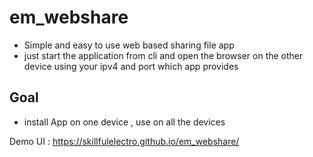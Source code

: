 # em_webshare
- Simple and easy to use web based sharing file app
- just start the application from cli and open the browser on the other device using your ipv4 and port which app provides

## Goal
- install App on one device , use on all the devices

Demo UI : https://skillfulelectro.github.io/em_webshare/
